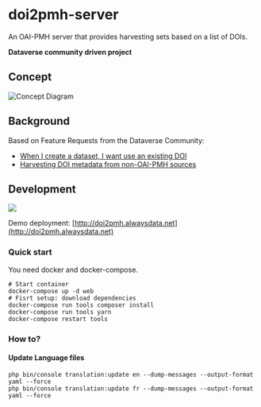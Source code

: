 # doi2pmh-server
An OAI-PMH server that provides harvesting sets based on a list of DOIs.

**Dataverse community driven project**

## Concept
![Concept Diagram](https://user-images.githubusercontent.com/21006/72841442-5e04f200-3c64-11ea-8f9c-a494bc318fab.png)

## Background
Based on Feature Requests from the Dataverse Community:
- [When I create a dataset, I want use an existing DOI](https://github.com/IQSS/dataverse/issues/6425)
- [Harvesting DOI metadata from non-OAI-PMH sources](https://github.com/IQSS/dataverse/issues/5402)


## Development

![](https://travis-ci.org/IQSS/doi2pmh-server.svg?branch=master)

Demo deployment: [http://doi2pmh.alwaysdata.net](http://doi2pmh.alwaysdata.net)


### Quick start

You need docker and docker-compose.

```
# Start container
docker-compose up -d web
# Fisrt setup: download dependencies
docker-compose run tools composer install 
docker-compose run tools yarn
docker-compose restart tools
```

### How to?

#### Update Language files

```
php bin/console translation:update en --dump-messages --output-format yaml --force
php bin/console translation:update fr --dump-messages --output-format yaml --force
```
